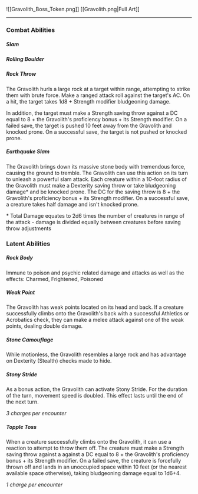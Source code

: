 ![[Gravolith_Boss_Token.png]]
[[Gravolith.png|Full Art]]

---
### Combat Abilities

##### Slam

##### Rolling Boulder

##### Rock Throw
The Gravolith hurls a large rock at a target within range, attempting to strike them with brute force. Make a ranged attack roll against the target's AC. On a hit, the target takes 1d8 + Strength modifier bludgeoning damage.

In addition, the target must make a Strength saving throw against a DC equal to 8 + the Gravolith's proficiency bonus + its Strength modifier. On a failed save, the target is pushed 10 feet away from the Gravolith and knocked prone. On a successful save, the target is not pushed or knocked prone.
##### Earthquake Slam
The Gravolith brings down its massive stone body with tremendous force, causing the ground to tremble. The Gravolith can use this action on its turn to unleash a powerful slam attack. Each creature within a 10-foot radius of the Gravolith must make a Dexterity saving throw or take bludgeoning damage* and be knocked prone. The DC for the saving throw is 8 + the Gravolith's proficiency bonus + its Strength modifier. On a successful save, a creature takes half damage and isn't knocked prone. 

\* Total Damage equates to 2d6 times the number of creatures in range of the attack - damage is divided equally between creatures before saving throw adjustments

### Latent Abilities

##### Rock Body
Immune to poison and psychic related damage and attacks as well as the effects: Charmed, Frightened, Poisoned
##### Weak Point
The Gravolith has weak points located on its head and back. If a creature successfully climbs onto the Gravolith's back with a successful Athletics or Acrobatics check, they can make a melee attack against one of the weak points, dealing double damage.
##### Stone Camouflage
While motionless, the Gravolith resembles a large rock and has advantage on Dexterity (Stealth) checks made to hide.
##### Stony Stride
As a bonus action, the Gravolith can activate Stony Stride. For the duration of the turn, movement speed is doubled. This effect lasts until the end of the next turn. 

*3 charges per encounter*
##### Topple Toss
When a creature successfully climbs onto the Gravolith, it can use a reaction to attempt to throw them off. The creature must make a Strength saving throw against a against a DC equal to 8 + the Gravolith's proficiency bonus + its Strength modifier. On a failed save, the creature is forcefully thrown off and lands in an unoccupied space within 10 feet (or the nearest available space otherwise), taking bludgeoning damage equal to 1d6+4.

*1 charge per encounter*

